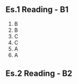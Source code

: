 ## Es.1 Reading - B1

1. B
2. B
3. C
4. C
5. A 
6. A

## Es.2 Reading - B2
<!--stackedit_data:
eyJoaXN0b3J5IjpbNTkxMDY3MjIzLDc5Mzc5MjYwNF19
-->